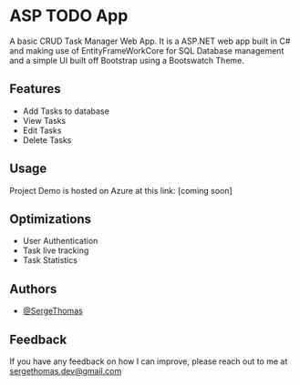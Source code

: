 # ASP TODO App

A basic CRUD Task Manager Web App. It is a ASP.NET web app built in C# and making use of EntityFrameWorkCore for SQL Database management and a simple UI built off Bootstrap using a Bootswatch Theme. 

## Features

- Add Tasks to database
- View Tasks
- Edit Tasks
- Delete Tasks


## Usage

Project Demo is hosted on Azure at this link:
[coming soon]


## Optimizations

- User Authentication
- Task live tracking
- Task Statistics  


## Authors

- [@SergeThomas](https://github.com/SergeThomas)


## Feedback

If you have any feedback on how I can improve, please reach out to me at sergethomas.dev@gmail.com
